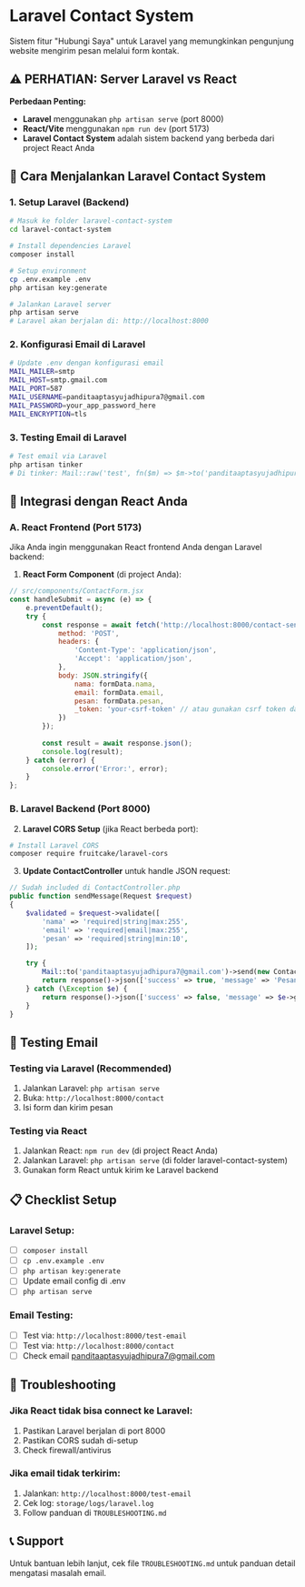 # Laravel Contact System

Sistem fitur "Hubungi Saya" untuk Laravel yang memungkinkan pengunjung website mengirim pesan melalui form kontak.

## ⚠️ PERHATIAN: Server Laravel vs React

**Perbedaan Penting:**
- **Laravel** menggunakan `php artisan serve` (port 8000)
- **React/Vite** menggunakan `npm run dev` (port 5173)
- **Laravel Contact System** adalah sistem backend yang berbeda dari project React Anda

## 🚀 Cara Menjalankan Laravel Contact System

### 1. Setup Laravel (Backend)
```bash
# Masuk ke folder laravel-contact-system
cd laravel-contact-system

# Install dependencies Laravel
composer install

# Setup environment
cp .env.example .env
php artisan key:generate

# Jalankan Laravel server
php artisan serve
# Laravel akan berjalan di: http://localhost:8000
```

### 2. Konfigurasi Email di Laravel
```bash
# Update .env dengan konfigurasi email
MAIL_MAILER=smtp
MAIL_HOST=smtp.gmail.com
MAIL_PORT=587
MAIL_USERNAME=panditaaptasyujadhipura7@gmail.com
MAIL_PASSWORD=your_app_password_here
MAIL_ENCRYPTION=tls
```

### 3. Testing Email di Laravel
```bash
# Test email via Laravel
php artisan tinker
# Di tinker: Mail::raw('test', fn($m) => $m->to('panditaaptasyujadhipura7@gmail.com')->subject('test'))
```

## 🔗 Integrasi dengan React Anda

### A. React Frontend (Port 5173)
Jika Anda ingin menggunakan React frontend Anda dengan Laravel backend:

1. **React Form Component** (di project Anda):
```javascript
// src/components/ContactForm.jsx
const handleSubmit = async (e) => {
    e.preventDefault();
    try {
        const response = await fetch('http://localhost:8000/contact-send', {
            method: 'POST',
            headers: {
                'Content-Type': 'application/json',
                'Accept': 'application/json',
            },
            body: JSON.stringify({
                nama: formData.nama,
                email: formData.email,
                pesan: formData.pesan,
                _token: 'your-csrf-token' // atau gunakan csrf token dari Laravel
            })
        });
        
        const result = await response.json();
        console.log(result);
    } catch (error) {
        console.error('Error:', error);
    }
};
```

### B. Laravel Backend (Port 8000)
2. **Laravel CORS Setup** (jika React berbeda port):
```bash
# Install Laravel CORS
composer require fruitcake/laravel-cors
```

3. **Update ContactController** untuk handle JSON request:
```php
// Sudah included di ContactController.php
public function sendMessage(Request $request)
{
    $validated = $request->validate([
        'nama' => 'required|string|max:255',
        'email' => 'required|email|max:255',
        'pesan' => 'required|string|min:10',
    ]);

    try {
        Mail::to('panditaaptasyujadhipura7@gmail.com')->send(new ContactMessage($validated));
        return response()->json(['success' => true, 'message' => 'Pesan berhasil dikirim']);
    } catch (\Exception $e) {
        return response()->json(['success' => false, 'message' => $e->getMessage()], 500);
    }
}
```

## 🧪 Testing Email

### Testing via Laravel (Recommended)
1. Jalankan Laravel: `php artisan serve`
2. Buka: `http://localhost:8000/contact`
3. Isi form dan kirim pesan

### Testing via React
1. Jalankan React: `npm run dev` (di project React Anda)
2. Jalankan Laravel: `php artisan serve` (di folder laravel-contact-system)
3. Gunakan form React untuk kirim ke Laravel backend

## 📋 Checklist Setup

### Laravel Setup:
- [ ] `composer install`
- [ ] `cp .env.example .env`
- [ ] `php artisan key:generate`
- [ ] Update email config di .env
- [ ] `php artisan serve`

### Email Testing:
- [ ] Test via: `http://localhost:8000/test-email`
- [ ] Test via: `http://localhost:8000/contact`
- [ ] Check email panditaaptasyujadhipura7@gmail.com

## 🚨 Troubleshooting

### Jika React tidak bisa connect ke Laravel:
1. Pastikan Laravel berjalan di port 8000
2. Pastikan CORS sudah di-setup
3. Check firewall/antivirus

### Jika email tidak terkirim:
1. Jalankan: `http://localhost:8000/test-email`
2. Cek log: `storage/logs/laravel.log`
3. Follow panduan di `TROUBLESHOOTING.md`

## 📞 Support
Untuk bantuan lebih lanjut, cek file `TROUBLESHOOTING.md` untuk panduan detail mengatasi masalah email.
